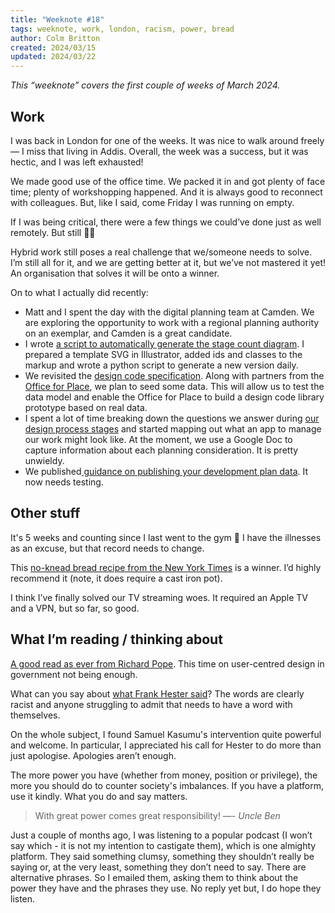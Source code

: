 ```yaml
---
title: "Weeknote #18"
tags: weeknote, work, london, racism, power, bread
author: Colm Britton
created: 2024/03/15
updated: 2024/03/22
---
```


*This “weeknote” covers the first couple of weeks of March 2024.*

## Work

I was back in London for one of the weeks. It was nice to walk around freely — I miss that living in Addis. Overall, the week was a success, but it was hectic, and I was left exhausted!

We made good use of the office time. We packed it in and got plenty of face time; plenty of workshopping happened. And it is always good to reconnect with colleagues. But, like I said, come Friday I was running on empty.

If I was being critical, there were a few things we could’ve done just as well remotely. But still 🤷‍♂️

Hybrid work still poses a real challenge that we/someone needs to solve. I’m still all for it, and we are getting better at it, but we’ve not mastered it yet! An organisation that solves it will be onto a winner.

On to what I actually did recently:

* Matt and I spent the day with the digital planning team at Camden. We are exploring the opportunity to work with a regional planning authority on an exemplar, and Camden is a great candidate.
* I wrote [a script to automatically generate the stage count diagram](https://github.com/digital-land/data-standards/blob/main/_bin/stages-svg.py). I prepared a template SVG in Illustrator, added ids and classes to the markup and wrote a python script to generate a new version daily.
* We revisited the [design code specification](https://app.mural.co/t/mhclg2837/m/mhclg2837/1709140526813/9a28b5a76405c33dbb1568a2870a5e6057bf0b91?sender=u0a3f3dbf2e64a1ee0ea83028). Along with partners from the [Office for Place](https://www.gov.uk/government/organisations/office-for-place), we plan to seed some data. This will allow us to test the data model and enable the Office for Place to build a design code library prototype based on real data.
* I spent a lot of time breaking down the questions we answer during [our design process stages](https://digital-land.github.io/blog-post/our-data-standards-design-process/) and started mapping out what an app to manage our work might look like. At the moment, we use a Google Doc to capture information about each planning consideration. It is pretty unwieldy.
* We published[ guidance on publishing your development plan data](https://digital-land.github.io/guidance/publish-your-development-plan-data/). It now needs testing.

## Other stuff

It's 5 weeks and counting since I last went to the gym 😬 I have the illnesses as an excuse, but that record needs to change.

This [no-knead bread recipe from the New York Times](https://cooking.nytimes.com/recipes/11376-no-knead-bread) is a winner. I’d highly recommend it (note, it does require a cast iron pot).

I think I’ve finally solved our TV streaming woes. It required an Apple TV and a VPN, but so far, so good.

## What I’m reading / thinking about

[A good read as ever from Richard Pope](https://richardpope.org/talks/2024/03/12/appg-rule-of-law-user-centred-design/). This time on user-centred design in government not being enough.

What can you say about [what Frank Hester said](https://www.theguardian.com/politics/2024/mar/11/biggest-tory-donor-looking-diane-abbott-hate-all-black-women)? The words are clearly racist and anyone struggling to admit that needs to have a word with themselves.

On the whole subject, I found Samuel Kasumu's intervention quite powerful and welcome. In particular, I appreciated his call for Hester to do more than just apologise. Apologies aren’t enough.

The more power you have (whether from money, position or privilege), the more you should do to counter society's imbalances. If you have a platform, use it kindly. What you do and say matters.

<blockquote>
With great power comes great responsibility!
<i>—- Uncle Ben</i>
</blockquote>

Just a couple of months ago, I was listening to a popular podcast (I won’t say which - it is not my intention to castigate them), which is one almighty platform. They said something clumsy, something they shouldn’t really be saying or, at the very least, something they don’t need to say. There are alternative phrases. So I emailed them, asking them to think about the power they have and the phrases they use. No reply yet but, I do hope they listen.

